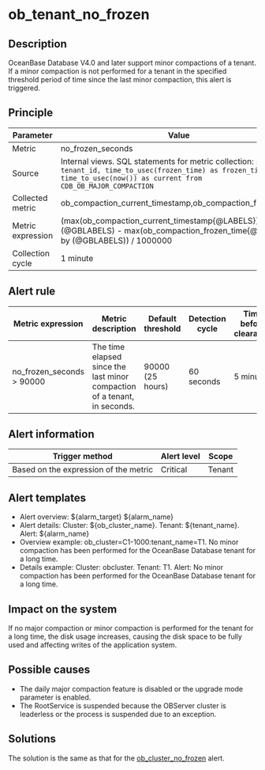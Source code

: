 # ob_tenant_no_frozen

## Description

OceanBase Database V4.0 and later support minor compactions of a tenant. If a minor compaction is not performed for a tenant in the specified threshold period of time since the last minor compaction, this alert is triggered.

## Principle

| Parameter | Value |
| --- | --- |
| Metric | no_frozen_seconds |
| Source | Internal views. SQL statements for metric collection: ```select tenant_id, time_to_usec(frozen_time) as frozen_time, time_to_usec(now()) as current from CDB_OB_MAJOR_COMPACTION``` |
| Collected metric | ob_compaction_current_timestamp,ob_compaction_frozen_time |
| Metric expression | (max(ob_compaction_current_timestamp{@LABELS}) by (@GBLABELS) - max(ob_compaction_frozen_time{@LABELS}) by (@GBLABELS)) / 1000000 |
| Collection cycle | 1 minute |

## Alert rule

| Metric expression | Metric description | Default threshold | Detection cycle | Time before clearance |
| --- | --- | --- | --- | --- |
| no_frozen_seconds > 90000 | The time elapsed since the last minor compaction of a tenant, in seconds. | 90000 (25 hours) | 60 seconds | 5 minutes |

## Alert information

| Trigger method | Alert level | Scope |
| --- | --- | --- |
| Based on the expression of the metric | Critical | Tenant |

## Alert templates

* Alert overview: ${alarm_target} ${alarm_name}
* Alert details: Cluster: ${ob_cluster_name}. Tenant: ${tenant_name}. Alert: ${alarm_name}
* Overview example: ob_cluster=C1-1000:tenant_name=T1. No minor compaction has been performed for the OceanBase Database tenant for a long time.
* Details example: Cluster: obcluster. Tenant: T1. Alert: No minor compaction has been performed for the OceanBase Database tenant for a long time.

## Impact on the system

If no major compaction or minor compaction is performed for the tenant for a long time, the disk usage increases, causing the disk space to be fully used and affecting writes of the application system.

## Possible causes

* The daily major compaction feature is disabled or the upgrade mode parameter is enabled.
* The RootService is suspended because the OBServer cluster is leaderless or the process is suspended due to an exception.

## Solutions

The solution is the same as that for the [ob_cluster_no_frozen](../200.ob-alert/900.ob_cluster_no_frozen.md) alert.
